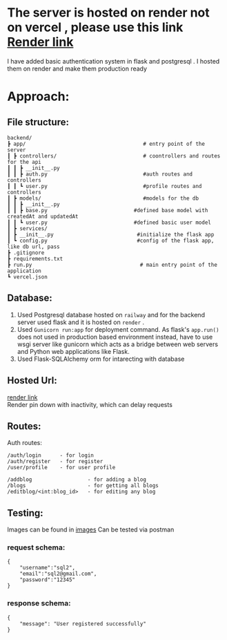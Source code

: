 # The server is hosted on render not on vercel , please use this link [Render link](https://postgresql-mmqh.onrender.com/)

I have added basic authentication system in flask and postgresql . I hosted them on render and make them production ready

# Approach:

## File structure:
```
backend/
┣ app/                                      # entry point of the server
┃ ┣ controllers/                            # coontrollers and routes for the api
┃ ┃ ┣ __init__.py 
┃ ┃ ┣ auth.py                               #auth routes and controllers
┃ ┃ ┗ user.py                               #profile routes and controllers
┃ ┣ models/                                 #models for the db
┃ ┃ ┣ __init__.py
┃ ┃ ┣ base.py                            #defined base model with createdAt and updatedAt
┃ ┃ ┗ user.py                            #defined basic user model
┃ ┣ services/ 
┃ ┣ __init__.py                           #initialize the flask app
┃ ┗ config.py                             #config of the flask app, like db url, pass  
┣ .gitignore
┣ requirements.txt
┣ run.py                                   # main entry point of the application
┗ vercel.json
```
 
## Database:
1. Used Postgresql database hosted on `railway` and for the backend server used flask and  it is hosted on `render` .
2. Used `Gunicorn run:app` for deployment command. As flask's `app.run()` does not used in production based environment instead, have to use wsgi server like gunicorn which acts as a bridge between web servers and Python web applications like Flask.
3. Used Flask-SQLAlchemy orm for intarecting with database

## Hosted Url:
[render link](https://postgresql-mmqh.onrender.com/) <br>
Render pin down with inactivity, which can delay requests 

## Routes:
Auth routes:
```
/auth/login      - for login
/auth/register   - for register
/user/profile    - for user profile
```

```
/addblog                  - for adding a blog
/blogs                    - for getting all blogs
/editblog/<int:blog_id>   - for editing any blog
```
## Testing:
Images can be found in [images](./images/images.md)
Can be tested via postman
### request schema:
```
{
    "username":"sql2",
    "email":"sql2@gmail.com",
    "password":"12345"
}
```
### response schema:
```
{
    "message": "User registered successfully"
}
```


